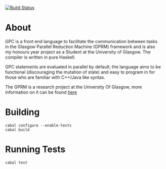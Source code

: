 [![Build Status](https://travis-ci.org/RossMeikleham/Gannet-Parallel-C.svg?branch=master)](https://travis-ci.org/RossMeikleham/Gannet-Parallel-C)

About
===

GPC is a front end language to facilitate the communication between tasks in the Glasgow Parallel Reduction Machine (GPRM) framework and is also my honours year project as a Student at the University of Glasgow. The compiler is written in pure Haskell.

GPC statements are evaluated in parallel by default; the language aims to be functional (discouraging the mutation of state) and easy to program in for those who are familiar with C++/Java like syntax.

The GPRM is a research project at the University Of Glasgow, more information on it can be found [here]( http://arxiv.org/pdf/1312.2703v1.pdf)

Building
========
```
cabal configure --enable-tests
cabal build
```

Running Tests
=============
`cabal test`
